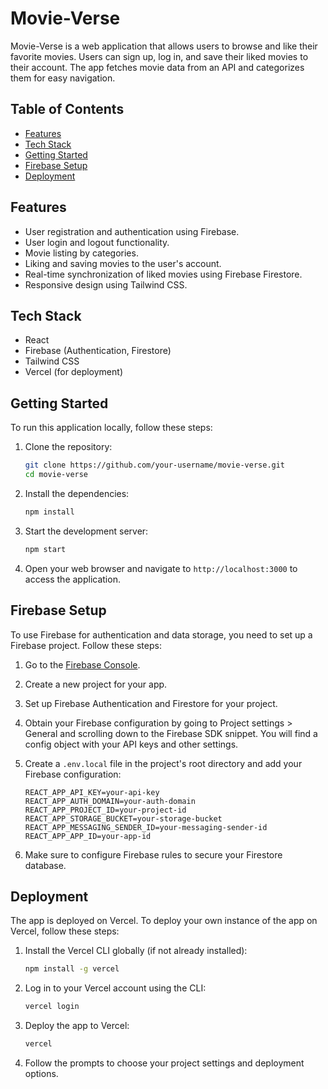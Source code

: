 # Movie-Verse

Movie-Verse is a web application that allows users to browse and like their favorite movies. Users can sign up, log in, and save their liked movies to their account. The app fetches movie data from an API and categorizes them for easy navigation.

## Table of Contents

- [Features](#features)
- [Tech Stack](#tech-stack)
- [Getting Started](#getting-started)
- [Firebase Setup](#firebase-setup)
- [Deployment](#deployment)

## Features

- User registration and authentication using Firebase.
- User login and logout functionality.
- Movie listing by categories.
- Liking and saving movies to the user's account.
- Real-time synchronization of liked movies using Firebase Firestore.
- Responsive design using Tailwind CSS.

## Tech Stack

- React
- Firebase (Authentication, Firestore)
- Tailwind CSS
- Vercel (for deployment)

## Getting Started

To run this application locally, follow these steps:

1. Clone the repository:

   ```bash
   git clone https://github.com/your-username/movie-verse.git
   cd movie-verse
   ```

2. Install the dependencies:

   ```bash
   npm install
   ```

3. Start the development server:

   ```bash
   npm start
   ```

4. Open your web browser and navigate to `http://localhost:3000` to access the application.

## Firebase Setup

To use Firebase for authentication and data storage, you need to set up a Firebase project. Follow these steps:

1. Go to the [Firebase Console](https://console.firebase.google.com/).

2. Create a new project for your app.

3. Set up Firebase Authentication and Firestore for your project.

4. Obtain your Firebase configuration by going to Project settings > General and scrolling down to the Firebase SDK snippet. You will find a config object with your API keys and other settings.

5. Create a `.env.local` file in the project's root directory and add your Firebase configuration:

   ```env
   REACT_APP_API_KEY=your-api-key
   REACT_APP_AUTH_DOMAIN=your-auth-domain
   REACT_APP_PROJECT_ID=your-project-id
   REACT_APP_STORAGE_BUCKET=your-storage-bucket
   REACT_APP_MESSAGING_SENDER_ID=your-messaging-sender-id
   REACT_APP_APP_ID=your-app-id
   ```

6. Make sure to configure Firebase rules to secure your Firestore database.

## Deployment

The app is deployed on Vercel. To deploy your own instance of the app on Vercel, follow these steps:

1. Install the Vercel CLI globally (if not already installed):

   ```bash
   npm install -g vercel
   ```

2. Log in to your Vercel account using the CLI:

   ```bash
   vercel login
   ```

3. Deploy the app to Vercel:

   ```bash
   vercel
   ```

4. Follow the prompts to choose your project settings and deployment options.
